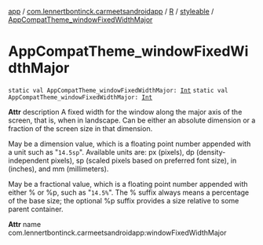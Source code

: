 [app](../../../index.md) / [com.lennertbontinck.carmeetsandroidapp](../../index.md) / [R](../index.md) / [styleable](index.md) / [AppCompatTheme_windowFixedWidthMajor](./-app-compat-theme_window-fixed-width-major.md)

# AppCompatTheme_windowFixedWidthMajor

`static val AppCompatTheme_windowFixedWidthMajor: `[`Int`](https://kotlinlang.org/api/latest/jvm/stdlib/kotlin/-int/index.html)
`static val AppCompatTheme_windowFixedWidthMajor: `[`Int`](https://kotlinlang.org/api/latest/jvm/stdlib/kotlin/-int/index.html)

**Attr**
description A fixed width for the window along the major axis of the screen, that is, when in landscape. Can be either an absolute dimension or a fraction of the screen size in that dimension.

May be a dimension value, which is a floating point number appended with a unit such as "`14.5sp`". Available units are: px (pixels), dp (density-independent pixels), sp (scaled pixels based on preferred font size), in (inches), and mm (millimeters).

May be a fractional value, which is a floating point number appended with either % or %p, such as "`14.5%`". The % suffix always means a percentage of the base size; the optional %p suffix provides a size relative to some parent container.

**Attr**
name com.lennertbontinck.carmeetsandroidapp:windowFixedWidthMajor

